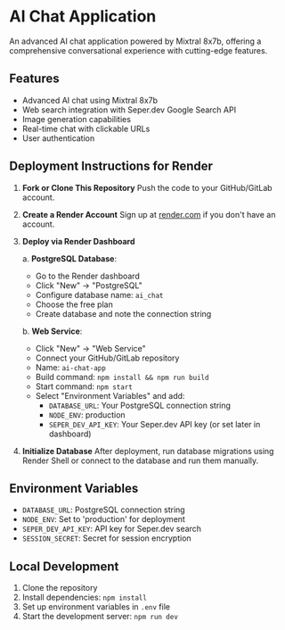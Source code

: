 # AI Chat Application

An advanced AI chat application powered by Mixtral 8x7b, offering a comprehensive conversational experience with cutting-edge features.

## Features

- Advanced AI chat using Mixtral 8x7b
- Web search integration with Seper.dev Google Search API
- Image generation capabilities
- Real-time chat with clickable URLs
- User authentication

## Deployment Instructions for Render

1. **Fork or Clone This Repository**
   Push the code to your GitHub/GitLab account.

2. **Create a Render Account**
   Sign up at [render.com](https://render.com) if you don't have an account.

3. **Deploy via Render Dashboard**

   a. **PostgreSQL Database**:
      - Go to the Render dashboard
      - Click "New" → "PostgreSQL"
      - Configure database name: `ai_chat`
      - Choose the free plan
      - Create database and note the connection string

   b. **Web Service**:
      - Click "New" → "Web Service"
      - Connect your GitHub/GitLab repository
      - Name: `ai-chat-app`
      - Build command: `npm install && npm run build`
      - Start command: `npm start`
      - Select "Environment Variables" and add:
         - `DATABASE_URL`: Your PostgreSQL connection string
         - `NODE_ENV`: production
         - `SEPER_DEV_API_KEY`: Your Seper.dev API key (or set later in dashboard)

4. **Initialize Database**
   After deployment, run database migrations using Render Shell or connect to the database and run them manually.

## Environment Variables

- `DATABASE_URL`: PostgreSQL connection string
- `NODE_ENV`: Set to 'production' for deployment
- `SEPER_DEV_API_KEY`: API key for Seper.dev search
- `SESSION_SECRET`: Secret for session encryption

## Local Development

1. Clone the repository
2. Install dependencies: `npm install`
3. Set up environment variables in `.env` file
4. Start the development server: `npm run dev`
